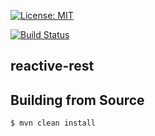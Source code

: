 [![License: MIT](https://img.shields.io/badge/License-MIT-yellow.svg)](https://opensource.org/licenses/MIT)

[![Build Status](https://travis-ci.com/ArturoBernalg/reactive-rest.svg?branch=master)](https://github.com/ArturoBernalg/reactive-rest)


## reactive-rest


## Building from Source

```shell
$ mvn clean install  
```